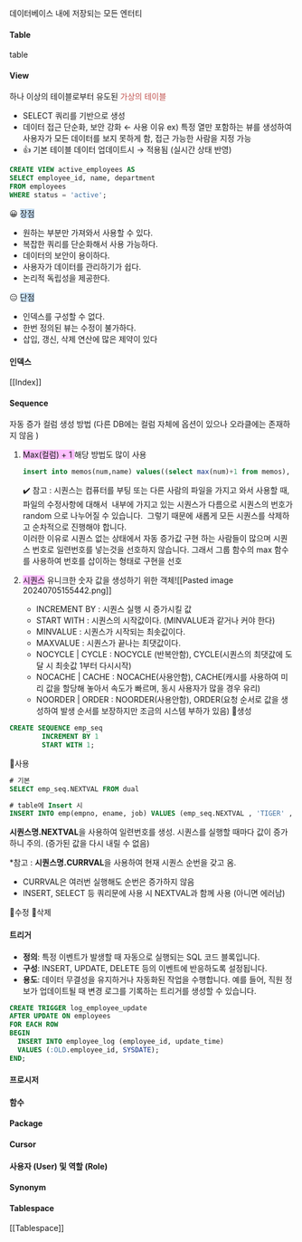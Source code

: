 데이터베이스 내에 저장되는 모든 엔터티

#### Table
table
#### View
하나 이상의 테이블로부터 유도된 <font color="#c0504d">가상의 테이블</font>
- SELECT 쿼리를 기반으로 생성
- 데이터 접근 단순화, 보안 강화 ← 사용 이유
  ex) 특정 열만 포함하는 뷰를 생성하여 사용자가 모든 데이터를 보지 못하게 함, 접근 가능한 사람을 지정 가능
- 👍 기본 테이블 데이터 업데이트시 → 적용됨 (실시간 상태 반영)
```SQL
CREATE VIEW active_employees AS
SELECT employee_id, name, department
FROM employees
WHERE status = 'active';
```

😀 <span style="background:rgba(160, 204, 246, 0.55)">장점</span> 
- 원하는 부분만 가져와서 사용할 수 있다.
- 복잡한 쿼리를 단순화해서 사용 가능하다.
- 데이터의 보안이 용이하다.
- 사용자가 데이터를 관리하기가 쉽다.
- 논리적 독립성을 제공한다.

😑 <span style="background:rgba(160, 204, 246, 0.55)">단점</span>
- 인덱스를 구성할 수 없다.
- 한번 정의된 뷰는 수정이 불가하다.
- 삽입, 갱신, 삭제 연산에 많은 제약이 있다

#### 인덱스
[[Index]]
#### Sequence
자동 증가 컬럼 생성 방법
(다른 DB에는 컬럼 자체에 옵션이 있으나 오라클에는 존재하지 않음 )
1. <span style="background:#fdbfff">Max(컬럼) + 1 </span>
   해당 방법도 많이 사용
   ```SQL
   insert into memos(num,name) values((select max(num)+1 from memos), '세종대왕');
   ```
   ✔️ 참고 : 시퀀스는 컴퓨터를 부팅 또는 다른 사람의 파일을 가지고 와서 사용할 때, 
   파일의 수정사항에 대해서  내부에 가지고 있는 시퀀스가 다름으로 시퀀스의 번호가 random 으로 나누어질 수 있습니다.  그렇기 때문에 새롭게 모든 시퀀스를 삭제하고 순차적으로 진행해야 합니다.    
   이러한 이유로 시퀀스 없는 상태에서 자동 증가값 구현 하는 사람들이 많으며 시퀀스 번호로 일련번호를 넣는것을 선호하지 않습니다. 그래서 그룹 함수의 max 함수를 사용하여 번호를 삽이하는 형태로 구현을 선호
   
2. <span style="background:#fdbfff">시퀀스</span>
   유니크한 숫자 값을 생성하기 위한 객체![[Pasted image 20240705155442.png]]
   - INCREMENT BY : 시퀀스 실행 시 증가시킬 값
   - START WITH : 시퀀스의 시작값이다. (MINVALUE과 같거나 커야 한다)
   - MINVALUE : 시퀀스가 시작되는 최솟값이다.
   - MAXVALUE : 시퀀스가 끝나는 최댓값이다.
   - NOCYCLE | CYCLE : NOCYCLE (반복안함), CYCLE(시퀀스의 최댓값에 도달 시 최솟값 1부터 다시시작)
   - NOCACHE | CACHE : NOCACHE(사용안함), CACHE(캐시를 사용하여 미리 값을 할당해 놓아서 속도가 빠르며, 동시 사용자가 많을 경우 유리)
   - NOORDER | ORDER : NOORDER(사용안함), ORDER(요청 순서로 값을 생성하여 발생 순서를 보장하지만 조금의 시스템 부하가 있음)
🚩생성
```SQL
CREATE SEQUENCE emp_seq 
		INCREMENT BY 1 
		START WITH 1;
```

🚩사용
```SQL
# 기본
SELECT emp_seq.NEXTVAL FROM dual

# table에 Insert 시
INSERT INTO emp(empno, ename, job) VALUES (emp_seq.NEXTVAL , 'TIGER' , 'ANALYST')
```
**시퀀스명.NEXTVAL**을 사용하여 일련번호를 생성.
시퀀스를 실행할 때마다 값이 증가하니 주의. (증가된 값을 다시 내릴 수 없음)

*참고 : **시퀀스명.CURRVAL**을 사용하여 현재 시퀀스 순번을 갖고 옴. 
 - CURRVAL은 여러번 실행해도 순번은 증가하지 않음
 - INSERT, SELECT 등 쿼리문에 사용 시 NEXTVAL과 함께 사용 (아니면 에러남)
 
🚩수정
🚩삭제

#### 트리거
- **정의**: 특정 이벤트가 발생할 때 자동으로 실행되는 SQL 코드 블록입니다.
- **구성**: INSERT, UPDATE, DELETE 등의 이벤트에 반응하도록 설정됩니다.
- **용도**: 데이터 무결성을 유지하거나 자동화된 작업을 수행합니다. 예를 들어, 직원 정보가 업데이트될 때 변경 로그를 기록하는 트리거를 생성할 수 있습니다.

```SQL
CREATE TRIGGER log_employee_update
AFTER UPDATE ON employees
FOR EACH ROW
BEGIN
  INSERT INTO employee_log (employee_id, update_time)
  VALUES (:OLD.employee_id, SYSDATE);
END;

```
#### 프로시저
#### 함수
#### Package
#### Cursor
#### 사용자 (User) 및 역할 (Role)
#### Synonym
#### Tablespace
[[Tablespace]]
